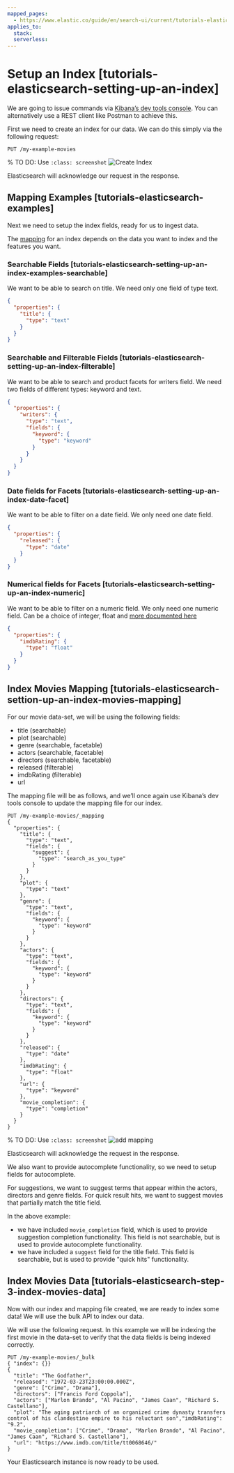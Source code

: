 ```yaml
---
mapped_pages:
  - https://www.elastic.co/guide/en/search-ui/current/tutorials-elasticsearch-setup-index.html
applies_to:
  stack:
  serverless:
---
```


# Setup an Index [tutorials-elasticsearch-setting-up-an-index]

We are going to issue commands via [Kibana’s dev tools console](docs-content://explore-analyze/query-filter/tools/console.md). You can alternatively use a REST client like Postman to achieve this.

First we need to create an index for our data. We can do this simply via the following request:

```shell
PUT /my-example-movies
```

% TO DO: Use `:class: screenshot`
![Create Index](images/create-index.jpeg)

Elasticsearch will acknowledge our request in the response.

## Mapping Examples [tutorials-elasticsearch-examples]

Next we need to setup the index fields, ready for us to ingest data.

The [mapping](https://www.elastic.co/guide/en/elasticsearch/reference/current/mapping.html) for an index depends on the data you want to index and the features you want.

### Searchable Fields [tutorials-elasticsearch-setting-up-an-index-examples-searchable]

We want to be able to search on title. We need only one field of type text.

```json
{
  "properties": {
    "title": {
      "type": "text"
    }
  }
}
```

### Searchable and Filterable Fields [tutorials-elasticsearch-setting-up-an-index-filterable]

We want to be able to search and product facets for writers field. We need two fields of different types: keyword and text.

```json
{
  "properties": {
    "writers": {
      "type": "text",
      "fields": {
        "keyword": {
          "type": "keyword"
        }
      }
    }
  }
}
```

### Date fields for Facets [tutorials-elasticsearch-setting-up-an-index-date-facet]

We want to be able to filter on a date field. We only need one date field.

```json
{
  "properties": {
    "released": {
      "type": "date"
    }
  }
}
```

### Numerical fields for Facets [tutorials-elasticsearch-setting-up-an-index-numeric]

We want to be able to filter on a numeric field. We only need one numeric field. Can be a choice of integer, float and [more documented here](elasticsearch://reference/elasticsearch/mapping-reference/number.md)

```json
{
  "properties": {
    "imdbRating": {
      "type": "float"
    }
  }
}
```

## Index Movies Mapping [tutorials-elasticsearch-settion-up-an-index-movies-mapping]

For our movie data-set, we will be using the following fields:

- title (searchable)
- plot (searchable)
- genre (searchable, facetable)
- actors (searchable, facetable)
- directors (searchable, facetable)
- released (filterable)
- imdbRating (filterable)
- url

The mapping file will be as follows, and we’ll once again use Kibana’s dev tools console to update the mapping file for our index.

```shell
PUT /my-example-movies/_mapping
{
  "properties": {
    "title": {
      "type": "text",
      "fields": {
        "suggest": {
          "type": "search_as_you_type"
        }
      }
    },
    "plot": {
      "type": "text"
    },
    "genre": {
      "type": "text",
      "fields": {
        "keyword": {
          "type": "keyword"
        }
      }
    },
    "actors": {
      "type": "text",
      "fields": {
        "keyword": {
          "type": "keyword"
        }
      }
    },
    "directors": {
      "type": "text",
      "fields": {
        "keyword": {
          "type": "keyword"
        }
      }
    },
    "released": {
      "type": "date"
    },
    "imdbRating": {
      "type": "float"
    },
    "url": {
      "type": "keyword"
    },
    "movie_completion": {
      "type": "completion"
    }
  }
}
```

% TO DO: Use `:class: screenshot`
![add mapping](images/update-mapping.jpeg)

Elasticsearch will acknowledge the request in the response.

We also want to provide autocomplete functionality, so we need to setup fields for autocomplete.

For suggestions, we want to suggest terms that appear within the actors, directors and genre fields. For quick result hits, we want to suggest movies that partially match the title field.

In the above example:

- we have included `movie_completion` field, which is used to provide suggestion completion functionality. This field is not searchable, but is used to provide autocomplete functionality.
- we have included a `suggest` field for the title field. This field is searchable, but is used to provide "quick hits" functionality.

## Index Movies Data [tutorials-elasticsearch-step-3-index-movies-data]

Now with our index and mapping file created, we are ready to index some data! We will use the bulk API to index our data.

We will use the following request. In this example we will be indexing the first movie in the data-set to verify that the data fields is being indexed correctly.

```shell
PUT /my-example-movies/_bulk
{ "index": {}}
{
  "title": "The Godfather",
  "released": "1972-03-23T23:00:00.000Z",
  "genre": ["Crime", "Drama"],
  "directors": ["Francis Ford Coppola"],
  "actors": ["Marlon Brando", "Al Pacino", "James Caan", "Richard S. Castellano"],
  "plot": "The aging patriarch of an organized crime dynasty transfers control of his clandestine empire to his reluctant son","imdbRating": "9.2",
  "movie_completion": ["Crime", "Drama", "Marlon Brando", "Al Pacino", "James Caan", "Richard S. Castellano"],
  "url": "https://www.imdb.com/title/tt0068646/"
}
```

Your Elasticsearch instance is now ready to be used.
